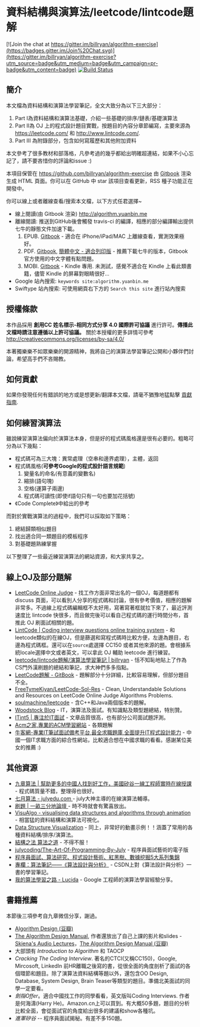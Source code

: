 # 資料結構與演算法/leetcode/lintcode題解

[![Join the chat at https://gitter.im/billryan/algorithm-exercise](https://badges.gitter.im/Join%20Chat.svg)](https://gitter.im/billryan/algorithm-exercise?utm_source=badge&utm_medium=badge&utm_campaign=pr-badge&utm_content=badge) [![Build Status](https://travis-ci.org/billryan/algorithm-exercise.svg?branch=master)](https://travis-ci.org/billryan/algorithm-exercise)

## 簡介


本文檔為資料結構和演算法學習筆記，全文大致分為以下三大部分：

1. Part I為資料結構和演算法基礎，介紹一些基礎的排序/鏈表/基礎演算法
2. Part II為 OJ 上的程式設計題目實戰，按題目的內容分章節編寫，主要來源為 <https://leetcode.com/> 和 <http://www.lintcode.com/>.
3. Part III 為附錄部分，包含如何寫履歷和其他附加資料

本文參考了很多教材和部落格，凡參考過的幾乎都給出明確超連結，如果不小心忘記了，請不要吝惜你的評論和issue :)

本項目保管在 <https://github.com/billryan/algorithm-exercise> 由 [Gitbook](https://www.gitbook.com/book/yuanbin/algorithm/details) 渲染生成 HTML 頁面。你可以在 GitHub 中 star 該項目查看更新，RSS 種子功能正在開發中。

你可以線上或者離線查看/搜索本文檔，以下方式任君選擇~

- 線上閱讀(由 Gitbook 渲染) <http://algorithm.yuanbin.me>
- 離線閱讀: 推送到GitHub後會觸發 travis-ci 的編譯，相應的部分編譯輸出提供七牛的靜態文件加速下載。
    1. EPUB. [Gitbook](https://www.gitbook.com/download/epub/book/yuanbin/algorithm) - 適合在 iPhone/iPad/MAC 上離線查看，實測效果極好。
    2. PDF. [Gitbook](https://www.gitbook.com/download/pdf/book/yuanbin/algorithm), [簡體中文 - 適合列印版](http://docs4bill.qiniudn.com/doc/algorithm_zh-cn_billryan_print.pdf) - 推薦下載七牛的版本，Gitbook 官方使用的中文字體有點問題。
    3. MOBI. [Gitbook](https://www.gitbook.com/download/mobi/book/yuanbin/algorithm) - Kindle 專用. 未測試，感覺不適合在 Kindle 上看此類書籍，儘管 Kindle 的屏幕對眼睛很好...
- Google 站內搜索: `keywords site:algorithm.yuanbin.me`
- Swiftype 站內搜索: 可使用網頁右下方的 `Search this site` 進行站內搜索

## 授權條款

本作品採用 **創用CC 姓名標示-相同方式分享 4.0 國際許可協議**  進行許可。**傳播此文檔時請注意遵循以上許可協議。** 關於本授權的更多詳情可參考 <http://creativecommons.org/licenses/by-sa/4.0/>

本著獨樂樂不如眾樂樂的開源精神，我將自己的演算法學習筆記公開和小夥伴們討論，希望高手們不吝賜教。

## 如何貢獻

如果你發現任何有錯誤的地方或是想更新/翻譯本文檔，請毫不猶豫地猛點擊 [貢獻指南](https://github.com/billryan/algorithm-exercise/blob/master/contributing_zh-tw.md).

## 如何練習演算法

雖說練習演算法偏向於演算法本身，但是好的程式碼風格還是很有必要的。粗略可分為以下幾點：

- 程式碼可為三大塊：異常處理（空串和邊界處理），主體，返回
- 程式碼風格(**可參考Google的程式設計語言規範**)
    1. 變量名的命名(有意義的變數名)
    2. 縮排(語句塊)
    3. 空格(運算子兩邊)
    4. 程式碼可讀性(即使if語句只有一句也要加花括號)
- 《Code Complete》中給出的參考

而對於實戰演算法的過程中，我們可以採取如下策略：

1. 總結歸類相似題目
2. 找出適合同一類題目的模板程序
3. 對基礎題熟練掌握

以下整理了一些最近練習演算法的網站資源，和大家共享之。

## 線上OJ及部分題解

- [LeetCode Online Judge](https://leetcode.com/) - 找工作方面非常出名的一個OJ，每道題都有 discuss 頁面，可以看別人分享的程式碼和討論，很有參考價值，相應的題解非常多。不過線上程式碼編輯框不太好用，寫著寫著框就拉下來了，最近評測速度比 lintcode 快很多，而且做完後可以看自己程式碼的運行時間分布，首推此 OJ 刷面試相關的題。
- [LintCode | Coding interview questions online training system](http://www.lintcode.com) - 和leetcode類似的在線OJ，但是篩選和寫程式碼時比較方便，左邊為題目，右邊為程式碼框。還可以在`source`處選擇 CC150 或者其他來源的題。會根據系統locale選擇中文或者英文，可以拿此 OJ 輔助 leetcode 進行練習。
- [leetcode/lintcode題解/演算法學習筆記 | billryan](http://algorithm.yuanbin.me) - 恬不知恥地貼上了作為CS門外漢刷題的總結和筆記，求大神們多多指點。
- [LeetCode題解 - GitBook](https://www.gitbook.com/book/siddontang/leetcode-solution/details) - 題解部分十分詳細，比較容易理解，但部分題目不全。
- [FreeTymeKiyan/LeetCode-Sol-Res](https://github.com/FreeTymeKiyan/LeetCode-Sol-Res) - Clean, Understandable Solutions and Resources on LeetCode Online Judge Algorithms Problems.
- [soulmachine/leetcode](https://github.com/soulmachine/leetcode) - 含C++和Java兩個版本的題解。
- [Woodstock Blog](http://okckd.github.io/) - IT，演算法及面試。有知識點及類型題總結，特別贊。
- [ITint5 | 專注於IT面試](http://www.itint5.com/) - 文章品質很高，也有部分公司面試題評測。
- [Acm之家,專業的ACM學習網站](http://www.acmerblog.com/) - 各類題解
- [牛客網-專業IT筆試面試備考平台,最全求職題庫,全面提升IT程式設計能力](http://www.nowcoder.com/) - 中國一個IT求職方面的綜合性網站，比較適合想在中國求職的看看。感謝某位美女的推薦 :)

## 其他資源

- [九章算法 | 幫助更多的中國人找到好工作，美國矽谷一線工程師實時在線授課](http://www.jiuzhang.com/) - 程式碼質量不錯，整理得也很好。
- [七月算法 - julyedu.com ](http://julyedu.com/) - july大神主導的在線演算法輔導。
- [刷題 | 一畝三分地論壇 ](http://www.1point3acres.com/bbs/forum-84-1.html) - 時不時就會有驚喜放出。
- [VisuAlgo - visualising data structures and algorithms through animation](http://http://visualgo.net/) - 相當猛的資料結構和演算法可視化。
- [Data Structure Visualization](http://www.cs.usfca.edu/~galles/visualization/Algorithms.html) - 同上，非常好的動畫示例！！涵蓋了常用的各種資料結構/排序/演算法。
- [結構之法 算法之道](http://blog.csdn.net/v_JULY_v) - 不得不服！
- [julycoding/The-Art-Of-Programming-By-July](https://github.com/julycoding/The-Art-Of-Programming-By-July) - 程序員面試藝術的電子版
- [程序員面試、算法研究、程式設計藝術、紅黑樹、數據挖掘5大系列集錦](http://blog.csdn.net/v_july_v/article/details/6543438)
- [專欄：算法筆記——《算法設計與分析》](http://blog.csdn.net/column/details/lf-algoritnote.html) - CSDN上對《算法設計與分析》一書的學習筆記。
- [我的算法學習之路 - Lucida](http://zh.lucida.me/blog/on-learning-algorithms/) - Google 工程師的演算法學習經驗分享。

## 書籍推薦

本節後三項參考自九章微信分享，謝過。

- [Algorithm Design (豆瓣)](http://book.douban.com/subject/1475870/)
- [The Algorithm Design Manual](http://www.amazon.com/exec/obidos/ASIN/1848000693/thealgorithmrepo), 作者還放出了自己上課的影片和slides - [Skiena's Audio Lectures](http://www3.cs.stonybrook.edu/~algorith/video-lectures/)，[The Algorithm Design Manual (豆瓣)](http://book.douban.com/subject/3072383/)
- 大部頭有 *Introduction to Algorithm* 和 TAOCP
- *Cracking The Coding Interview*. 著名的CTCI(又稱CC150)，Google, Mircosoft, LinkedIn 前HR離職之後寫的書，從很全面的角度剖析了面試的各個環節和題目。除了演算法資料結構等題以外，還包含OO Design, Database, System Design, Brain Teaser等類型的題目。準備北美面試的同學一定要看。
- *劍指Offer*。適合中國找工作的同學看看，英文版叫Coding Interviews. 作者是何海濤(Harry He)。Amazon.cn上可以買到。有大概50多題，題目的分析比較全面，會從面試官的角度給出很多的建議和show各種坑。
- *進軍矽谷* -- 程序員面試揭秘。有差不多150題。
